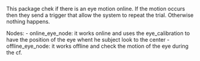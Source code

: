 This package chek if there is an eye motion online. 
If the motion occurs then they send a trigger that allow the system to repeat the trial.
Otherwise nothing happens.

Nodes:
    - online_eye_node: it works online and uses the eye_calibration to have the position of the eye whent he subject look to the center
    - offline_eye_node: it works offline and check the motion of the eye during the cf.